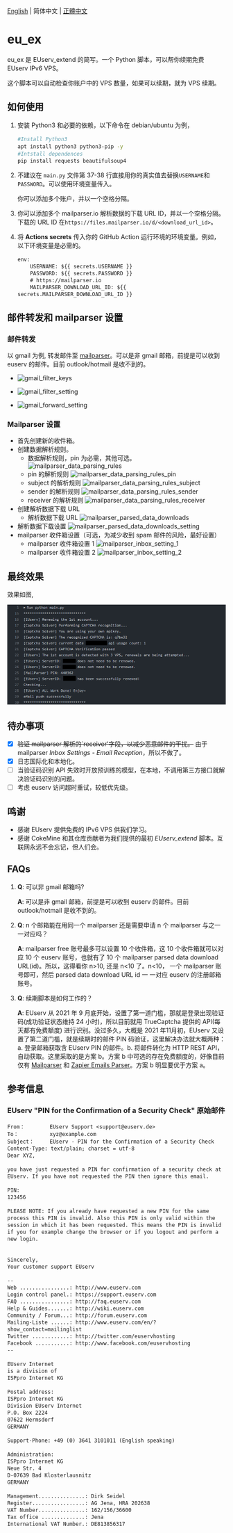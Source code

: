 [English](README.md) | 简体中文 | [正體中文](README_tc.md)
# eu_ex

eu_ex 是 EUserv_extend 的简写。一个 Python 脚本，可以帮你续期免费 EUserv IPv6 VPS。

这个脚本可以自动检查你账户中的 VPS 数量，如果可以续期，就为 VPS 续期。

## 如何使用

1. 安装 Python3 和必要的依赖，以下命令在 debian/ubuntu 为例，

   ```bash
   #Install Python3
   apt install python3 python3-pip -y
   #Intstall dependences
   pip install requests beautifulsoup4
   ```

2. 不建议在 `main.py` 文件第 37-38 行直接用你的真实值去替换`USERNAME`和`PASSWORD`。可以使用环境变量传入。

   你可以添加多个账户，并以一个空格分隔。

3. 你可以添加多个 mailparser.io 解析数据的下载 URL ID，并以一个空格分隔。下载的 URL ID 在`https://files.mailparser.io/d/<download_url_id>`。

4. 将 **Actions secrets** 传入你的 GitHub Action 运行环境的环境变量。例如，以下环境变量是必需的。

   ```
   env:
       USERNAME: ${{ secrets.USERNAME }}
       PASSWORD: ${{ secrets.PASSWORD }}
       # https://mailparser.io   
       MAILPARSER_DOWNLOAD_URL_ID: ${{ secrets.MAILPARSER_DOWNLOAD_URL_ID }}
   ```

## 邮件转发和 mailparser 设置
### 邮件转发

以 gmail 为例, 转发邮件至 [mailparser](https://mailparser.io)。可以是非 gmail 邮箱，前提是可以收到 euserv 的邮件。目前 outlook/hotmail 是收不到的。

- ![gmail_filter_keys](./images/gmail_filter_keys.png)

- ![gmail_filter_setting](./images/gmail_filter_setting.png)

- ![gmail_forward_setting](./images/gmail_forward_setting.png)

### Mailparser 设置

- 首先创建新的收件箱。
- 创建数据解析规则。
  - 数据解析规则，pin 为必需，其他可选。
   ![mailparser_data_parsing_rules](./images/mailparser_data_parsing_rules.png)
  - pin 的解析规则
  ![mailparser_data_parsing_rules_pin](./images/mailparser_data_parsing_rules_pin.png)
  - subject 的解析规则
  ![mailparser_data_parsing_rules_subject](./images/mailparser_data_parsing_rules_subject.png)
  - sender 的解析规则
  ![mailparser_data_parsing_rules_sender](./images/mailparser_data_parsing_rules_sender.png)
  - receiver 的解析规则
  ![mailparser_data_parsing_rules_receiver](./images/mailparser_data_parsing_rules_receiver.png)
- 创建解析数据下载 URL
  - 解析数据下载 URL
  ![mailparser_parsed_data_downloads](./images/mailparser_parsed_data_downloads.png)
- 解析数据下载设置
  ![mailparser_parsed_data_downloads_setting](./images/mailparser_parsed_data_downloads_setting.png)
- mailparser 收件箱设置（可选，为减少收到 spam 邮件的风险，最好设置）
  - mailparser 收件箱设置 1
  ![mailparser_inbox_setting_1](./images/mailparser_inbox_setting_1.png)
  - mailparser 收件箱设置 2
  ![mailparser_inbox_setting_2](./images/mailparser_inbox_setting_2.png)

## 最终效果
效果如图,

![mailparser_inbox_setting_2](./images/the_final_effect.png)

## 待办事项

- [x] ~~验证 mailparser 解析的`receiver'字段，以减少恶意邮件的干扰。~~ 由于 mailparser *Inbox Settings - Email Reception*，所以不做了。
- [x] 日志国际化和本地化。
- [ ] 当验证码识别 API 失效时开放预训练的模型，在本地，不调用第三方接口就解决验证码识别的问题。
- [ ] 考虑 euserv 访问超时重试，较低优先级。

## 鸣谢

- 感谢 EUserv 提供免费的 IPv6 VPS 供我们学习。
- 感谢 CokeMine 和其仓库贡献者为我们提供的最初 *EUserv_extend* 脚本。互联网永远不会忘记，但人们会。

## FAQs

1. **Q**: 可以非 gmail 邮箱吗?

   **A**: 可以是非 gmail 邮箱，前提是可以收到 euserv 的邮件。目前 outlook/hotmail 是收不到的。

2. **Q**: n 个邮箱能在用同一个 mailparser 还是需要申请 n 个 mailparser 与之一 一对应吗？

   **A**: mailparser free 账号最多可以设置 10 个收件箱，这 10 个收件箱就可以对应 10 个 euserv 账号，也就有了 10 个  mailparser parsed data download URL(id)。所以，这得看你 n>10, 还是 n<10  了。n<10， 一个 mailparser 账号即可，然后 parsed data download URL id 一 一对应  euserv 的注册邮箱账号。

3. **Q**: 续期脚本是如何工作的？

   **A**: EUserv 从 2021 年 9 月底开始，设置了第一道门槛，那就是登录出现验证码(成功验证状态维持 24 小时)，所以目前就用 TrueCaptcha 提供的 API(每天都有免费额度) 进行识别。没过多久，大概是 2021 年11月初，EUserv 又设置了第二道门槛，就是续期时的邮件 PIN 码验证，这里解决办法就大概两种：a. 登录邮箱获取含 EUserv PIN 的邮件。b. 将邮件转化为 HTTP REST API，自动获取。这里采取的是方案 b。方案 b 中可选的存在免费额度的，好像目前仅有 [Mailparser](https://mailparser.io) 和 [Zapier Emails Parser](https://parser.zapier.com/)。方案 b 明显要优于方案 a。

## 参考信息

### EUserv "PIN for the Confirmation of a Security Check" 原始邮件

```
From：	     EUserv Support <support@euserv.de>
To：	         xyz@example.com
Subject：	 EUserv - PIN for the Confirmation of a Security Check
Content-Type: text/plain; charset = utf-8
Dear XYZ,

you have just requested a PIN for confirmation of a security check at EUserv. If you have not requested the PIN then ignore this email.

PIN:
123456

PLEASE NOTE: If you already have requested a new PIN for the same process this PIN is invalid. Also this PIN is only valid within the session in which it has been requested. This means the PIN is invalid if you for example change the browser or if you logout and perform a new login.


Sincerely,
Your customer support EUserv

--
Web ................: http://www.euserv.com
Login control panel.: https://support.euserv.com
FAQ ................: http://faq.euserv.com
Help & Guides.......: http://wiki.euserv.com
Community / Forum...: http://forum.euserv.com
Mailing-Liste ......: http://www.euserv.com/en/?show_contact=mailinglist
Twitter ............: http://twitter.com/euservhosting
Facebook ...........: http://www.facebook.com/euservhosting
--

EUserv Internet
is a division of
ISPpro Internet KG

Postal address:
ISPpro Internet KG
Division EUserv Internet
P.O. Box 2224
07622 Hermsdorf
GERMANY

Support-Phone: +49 (0) 3641 3101011 (English speaking)

Administration:
ISPpro Internet KG
Neue Str. 4
D-07639 Bad Klosterlausnitz
GERMANY

Management...............: Dirk Seidel
Register.................: AG Jena, HRA 202638
VAT Number...............: 162/156/36600
Tax office ..............: Jena
International VAT Number.: DE813856317
```

